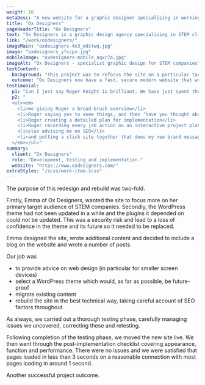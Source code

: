 ```yaml
---
weight: 16
metaDesc: "A new website for a graphic designer specialising in working with STEM companies. Fast, secure, mobile-friendly site which is easy to update."
title: "Ox Designers"
pageHeaderTitle: "Ox Designers"
text: "Ox Designers is a graphic design agency specialising in STEM clients. The previous version of their website wasn't focussed on STEM companies, so the purpose of the redesign was to make the target audience clear. In addition, there were a number of technical issues that were of concern, so the project included a new WordPress theme, better SEO and speeding up the load time of the web pages. A blog is also included."
link: "/work/oxdesigners/"
imageMain: "oxdesigners-4x3_mdstwq.jpg"
image: "oxdesigners_yfccpv.jpg"
mobileImage: "oxdesigners-mobile_aqxr7a.jpg"
imageAlt: "Ox Designers - specialist graphic design for STEM companies"
textContent:
  background: "This project was to refocus the site on a particular target audience while modernising the technical foundation of the website and making it more future-proofed. The site now includes a blog, it is better optimised for SEO and the whole site loads faster than the previous version. The new site is a much better reflection of the professionalism and focus of Ox Designers."
  outcome: "Ox Designers now have a fast, secure modern website that works well on screens of all sizes which is much more focussed on the primary target audience of the business."
testimonial:
  p1: "Can I just say Roger Knight is brilliant. We have just spent the last two months shaping and building the new Ox Designers website together. This process basically looked like:"
  p2: "
  <ul><em>
    <li>me giving Roger a broad-brush overview</li>
    <li>Roger saying yes to some things, and then ‘have you thought about doing it this way?’ to all the other (most) bits</li>
    <li>Roger creating a detailed plan for implementation</li>
    <li>Roger recording every job action on an interactive project platform</li>
    <li>plus advising me on SEO</li>
    <li>and putting a slick site together that does my new brand message justice</li>
  </em></ul>"  
summary:
  client: "Ox Designers"
  role: "Development, testing and implementation."
  website: "https://www.oxdesigners.com/"
extraStyles: "/scss/work-item.scss"
---
```


The purpose of this redesign and rebuild was two-fold.

Firstly, Emma of Ox Designers, wanted the site to focus more on her primary target audience of STEM companies. Secondly, the WordPress theme had not been updated in a while and the plugins it depended on could not be updated. This was a security risk and lead to a loss of confidence in the theme and its future so it needed to be replaced.

Emma designed the site, wrote additional content and decided to include a blog on the website and wrote a number of posts.

Our job was

- to provide advice on web design (in particular for smaller screen devices)
- select a WordPress theme which would, as far as possible, be future-proof
- migrate existing content
- rebuild the site in the best technical way, taking careful account of SEO factors throughout.

As always, we carried out a thorough testing phase, carefully managing issues we uncovered, correcting these and retesting.

Following completion of the testing phase, we moved the new site live. We then went through the post-implementation checklist covering appearance, function and performance. There were no issues and we were satisfied that pages loaded in less than 3 seconds on a reasonable connection with most pages loading in around 1 second.

Another successful project outcome.
